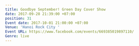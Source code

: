 ```yaml
---
title: Goodbye September! Green Day Cover Show
date: 2017-09-28 21:39:00 +07:00
position: 31
Event date: 2017-10-01 21:00:00 +07:00
Venue: 'Hanoi Rock City '
Event URL: https://www.facebook.com/events/669385019897110/
Genre: live
---
```


